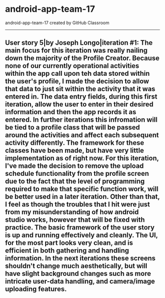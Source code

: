 # android-app-team-17
android-app-team-17 created by GitHub Classroom

------------------------------------------------------------------------------------------------------------------------------
User story 5|by Joseph Longo|iteration #1: The main focus for this iteration was really nailing down the majority of the Profile Creator. Because none of our currently operational activities within the app call upon teh data stored within the user's profile, I made the decision to allow that data to just sit within the activity that it was entered in. The data entry fields, during this first iteration, allow the user to enter in their desired information and then the app records it as entered. In further iterations this infromation will be tied to a profile class that will be passed around the activities and affect each subsequent activity differently. The framework for these classes have been made, but have very little implementation as of right now. For this iteration, I've made the decision to remove the upload schedule functionality from the profile screen due to the fact that the level of programming required to make that specific function work, will be better used in a later iteration. Other than that, I feel as though the troubles that I hit were just from my misunderstanding of how android studio works, however that will be fixed with practice. The basic framework of the user story is up and running effectively and cleanly. The UI, for the most part looks very clean, and is efficient in both gathering and handling information. In the next iterations these screens shouldn't change much aesthetically, but will have slight background changes such as more intricate user-data handling, and camera/image uploading features. 
------------------------------------------------------------------------------------------------------------------------------

